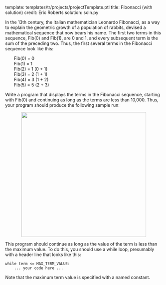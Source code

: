 template: templates/tr/projects/projectTemplate.ptl
title: Fibonacci (with solution)
credit: Eric Roberts
solution: soln.py

In the 13th century, the Italian mathematician Leonardo Fibonacci, as a way to explain the geometric growth of a population of rabbits, devised a mathematical sequence that now bears his name.  The first two terms in this sequence, Fib(0) and Fib(1), are 0 and 1, and every subsequent term is the sum of the preceding two.  Thus, the first several terms in the Fibonacci sequence look like this:

<p style="padding-left:2em">
					Fib(0)	=	0
	<br/>Fib(1)	=	1
	<br/>Fib(2)	=	1	(0 + 1)
	<br/>Fib(3)	=	2	(1 + 1)
	<br/>Fib(4)	=	3	(1 + 2)
	<br/>Fib(5)	=	5	(2 + 3)
</p>

Write a program that displays the terms in the Fibonacci sequence, starting with Fib(0) and continuing as long as the terms are less than 10,000.  Thus, your program should produce the following sample run:

<center>
<img style="width:400px" src="{{pathToRoot}}img/projects/fib/demo.png">	
</center>

This program should continue as long as the value of the term is less than the maximum value. To do this, you should use a while loop, presumably with a header line that looks like this:

```
while term <= MAX_TERM_VALUE:
    ... your code here ...
```

Note that the maximum term value is specified with a named constant.

